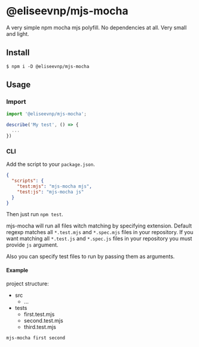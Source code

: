 # @eliseevnp/mjs-mocha
A very simple npm mocha mjs polyfill. No dependencies at all. Very small and light.

## Install
```shell
$ npm i -D @eliseevnp/mjs-mocha
```

## Usage
### Import

```js
import '@eliseevnp/mjs-mocha';

describe('My test', () => {
  ...
})
```

### CLI
Add the script to your `package.json`.

```json
{
  "scripts": {
    "test:mjs": "mjs-mocha mjs",
    "test:js": "mjs-mocha js"
  }
}
```

Then just run `npm test`.

mjs-mocha will run all files witch matching by specifying extension. Default regexp matches all `*.test.mjs` and `*.spec.mjs` files in your repository. If you want matching all `*.test.js` and `*.spec.js` files in your repository you must provide `js` argument.

Also you can specify test files to run by passing them as arguments.

#### Example
project structure:
- src
  - ...
- tests
  - first.test.mjs
  - second.test.mjs
  - third.test.mjs

```shell
mjs-mocha first second
```

